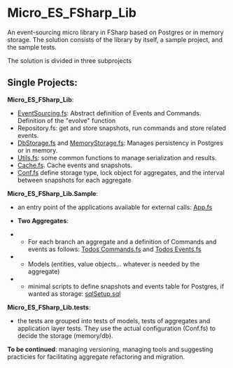 # Micro_ES_FSharp_Lib
An event-sourcing micro library in FSharp based on Postgres or in memory storage. The solution consists of the library by itself, a sample project, and the sample tests.

The solution is divided in three subprojects

## Single Projects:

__Micro_ES_FSharp_Lib__:

- [EventSourcing.fs](Micro_ES_FSharp_Lib/EventSourcing.fs): Abstract definition of Events and Commands. Definition of the "evolve" function
- Repository.fs: get and store snapshots, run commands and store related events.
- [DbStorage.fs](Micro_ES_FSharp_Lib/DbStorage.fs) and [MemoryStorage.fs](Micro_ES_FSharp_Lib/MemoryStorage.fs): Manages persistency in Postgres or in memory. 
- [Utils.fs](Micro_ES_FSharp_Lib/Utils.fs): some common functions to manage serialization and results.
- [Cache.fs](Micro_ES_FSharp_Lib/Cache.fs). Cache events and snapshots.
- [Conf.fs](Micro_ES_FSharp_Lib/Conf.fs)  define storage type, lock object for aggregates, and the interval between snapshots for each aggregate


__Micro_ES_FSharp_Lib.Sample__:


- an entry point of the applications available for external calls: [App.fs](Micro_ES_FSharp_Lib.Sample/App.fs)

- __Two Aggregates__:
- -  For each branch an aggregate and a definition of Commands and events as follows: [ Todos Commands.fs](Micro_ES_FSharp_Lib.Sample/aggregates/Todos/Commands.fs) and [Todos Events.fs](Micro_ES_FSharp_Lib.Sample/aggregates/Todos/Events.fs)
- -  Models (entities, value objects... whatever is needed by the aggregate)
- - minimal scripts to define snapshots and events table for Postgres, if wanted as storage: [sqlSetup.sql](Micro_ES_FSharp_Lib.Sample/aggregates/Todos/sqlSetup.sql)

__Micro_ES_FSharp_Lib.tests__:
- the tests are grouped into tests of models, tests of aggregates and application layer tests. They use the actual configuration (Conf.fs) to decide the storage (memory/db).

__To be continued__: managing versioning, managing tools and suggesting practicies for facilitating aggregate refactoring and migration.


